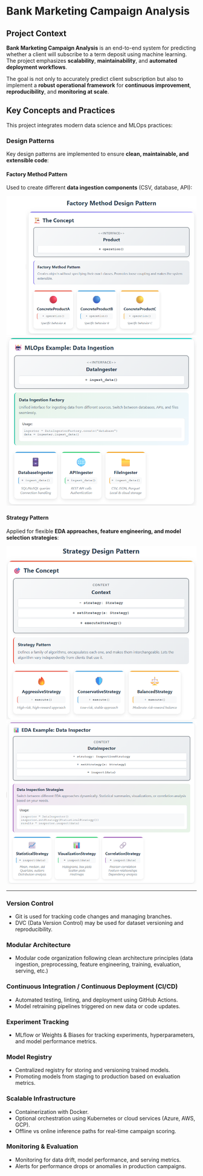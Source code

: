 #  Bank Marketing Campaign Analysis

## Project Context

**Bank Marketing Campaign Analysis** is an end-to-end system for predicting whether a client will subscribe to a term deposit using machine learning. The project emphasizes **scalability**, **maintainability**, and **automated deployment workflows**.

The goal is not only to accurately predict client subscription but also to implement a **robust operational framework** for **continuous improvement**, **reproducibility**, and **monitoring at scale**.

## Key Concepts and Practices

This project integrates modern data science and MLOps practices:

### Design Patterns
Key design patterns are implemented to ensure **clean, maintainable, and extensible code**:

#### Factory Method Pattern
Used to create different **data ingestion components** (CSV, database, API):

![Factory Method Pattern](./images/factory_design_concept.png)
![Factory Method Pattern](./images/factory_design_example.png)

#### Strategy Pattern  
Applied for flexible **EDA approaches, feature engineering, and model selection strategies**:

![Strategy Pattern](./images/strategy_design_concept.png)
![Strategy Pattern](./images/strategy_design_example.png)

---

### Version Control
- Git is used for tracking code changes and managing branches.
- DVC (Data Version Control) may be used for dataset versioning and reproducibility.

### Modular Architecture
- Modular code organization following clean architecture principles (data ingestion, preprocessing, feature engineering, training, evaluation, serving, etc.)

### Continuous Integration / Continuous Deployment (CI/CD)
- Automated testing, linting, and deployment using GitHub Actions.
- Model retraining pipelines triggered on new data or code updates.

### Experiment Tracking
- MLflow or Weights & Biases for tracking experiments, hyperparameters, and model performance metrics.

### Model Registry
- Centralized registry for storing and versioning trained models.
- Promoting models from staging to production based on evaluation metrics.

### Scalable Infrastructure
- Containerization with Docker.
- Optional orchestration using Kubernetes or cloud services (Azure, AWS, GCP).
- Offline vs online inference paths for real-time campaign scoring.

### Monitoring & Evaluation
- Monitoring for data drift, model performance, and serving metrics.
- Alerts for performance drops or anomalies in production campaigns.
